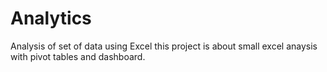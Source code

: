 # Analytics
Analysis of set of data using Excel
this project is about small excel anaysis with pivot tables and dashboard.
